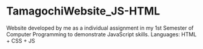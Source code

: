 # TamagochiWebsite_JS-HTML

Website developed by me as a individual assignment in my 1st Semester of Computer Programming to demonstrate JavaScript skills.
Languages: HTML + CSS + JS

